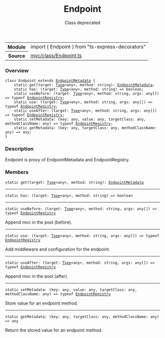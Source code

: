 <header class="symbol-info-header">    <h1 id="endpoint">Endpoint</h1>    <label class="symbol-info-type-label class">Class</label>    <label class="api-type-label deprecated">deprecated</label>  </header>
<section class="symbol-info">      <table class="is-full-width">        <tbody>        <tr>          <th>Module</th>          <td>            <div class="lang-typescript">                <span class="token keyword">import</span> { Endpoint }                 <span class="token keyword">from</span>                 <span class="token string">"ts-express-decorators"</span>                            </div>          </td>        </tr>        <tr>          <th>Source</th>          <td>            <a href="https://romakita.github.io/ts-express-decorators/#//blob/v2.7.0/src/mvc/class/Endpoint.ts#L0-L0">                mvc/class/Endpoint.ts            </a>        </td>        </tr>                </tbody>      </table>    </section>

### Overview

<pre><code class="typescript-lang"><span class="token keyword">class</span> Endpoint <span class="token keyword">extends</span> <a href="#api/common/mvc/endpointmetadata"><span class="token">EndpointMetadata</span></a> <span class="token punctuation">{</span>
    <span class="token keyword">static</span> <span class="token function">get</span><span class="token punctuation">(</span>target<span class="token punctuation">:</span> <a href="#api/common/core/type"><span class="token">Type</span></a><<span class="token keyword">any</span>><span class="token punctuation">,</span> method<span class="token punctuation">:</span> <span class="token keyword">string</span><span class="token punctuation">)</span><span class="token punctuation">:</span> <a href="#api/common/mvc/endpointmetadata"><span class="token">EndpointMetadata</span></a><span class="token punctuation">;</span>
    <span class="token keyword">static</span> has<span class="token punctuation">:</span> <span class="token punctuation">(</span>target<span class="token punctuation">:</span> <a href="#api/common/core/type"><span class="token">Type</span></a><<span class="token keyword">any</span>><span class="token punctuation">,</span> method<span class="token punctuation">:</span> <span class="token keyword">string</span><span class="token punctuation">)</span> => <span class="token keyword">boolean</span><span class="token punctuation">;</span>
    <span class="token keyword">static</span> useBefore<span class="token punctuation">:</span> <span class="token punctuation">(</span>target<span class="token punctuation">:</span> <a href="#api/common/core/type"><span class="token">Type</span></a><<span class="token keyword">any</span>><span class="token punctuation">,</span> method<span class="token punctuation">:</span> <span class="token keyword">string</span><span class="token punctuation">,</span> args<span class="token punctuation">:</span> <span class="token keyword">any</span><span class="token punctuation">[</span><span class="token punctuation">]</span><span class="token punctuation">)</span> => typeof <a href="#api/common/mvc/endpointregistry"><span class="token">EndpointRegistry</span></a><span class="token punctuation">;</span>
    <span class="token keyword">static</span> use<span class="token punctuation">:</span> <span class="token punctuation">(</span>target<span class="token punctuation">:</span> <a href="#api/common/core/type"><span class="token">Type</span></a><<span class="token keyword">any</span>><span class="token punctuation">,</span> method<span class="token punctuation">:</span> <span class="token keyword">string</span><span class="token punctuation">,</span> args<span class="token punctuation">:</span> <span class="token keyword">any</span><span class="token punctuation">[</span><span class="token punctuation">]</span><span class="token punctuation">)</span> => typeof <a href="#api/common/mvc/endpointregistry"><span class="token">EndpointRegistry</span></a><span class="token punctuation">;</span>
    <span class="token keyword">static</span> useAfter<span class="token punctuation">:</span> <span class="token punctuation">(</span>target<span class="token punctuation">:</span> <a href="#api/common/core/type"><span class="token">Type</span></a><<span class="token keyword">any</span>><span class="token punctuation">,</span> method<span class="token punctuation">:</span> <span class="token keyword">string</span><span class="token punctuation">,</span> args<span class="token punctuation">:</span> <span class="token keyword">any</span><span class="token punctuation">[</span><span class="token punctuation">]</span><span class="token punctuation">)</span> => typeof <a href="#api/common/mvc/endpointregistry"><span class="token">EndpointRegistry</span></a><span class="token punctuation">;</span>
    <span class="token keyword">static</span> setMetadata<span class="token punctuation">:</span> <span class="token punctuation">(</span>key<span class="token punctuation">:</span> <span class="token keyword">any</span><span class="token punctuation">,</span> value<span class="token punctuation">:</span> <span class="token keyword">any</span><span class="token punctuation">,</span> targetClass<span class="token punctuation">:</span> <span class="token keyword">any</span><span class="token punctuation">,</span> methodClassName<span class="token punctuation">:</span> <span class="token keyword">any</span><span class="token punctuation">)</span> => typeof <a href="#api/common/mvc/endpointregistry"><span class="token">EndpointRegistry</span></a><span class="token punctuation">;</span>
    <span class="token keyword">static</span> getMetadata<span class="token punctuation">:</span> <span class="token punctuation">(</span>key<span class="token punctuation">:</span> <span class="token keyword">any</span><span class="token punctuation">,</span> targetClass<span class="token punctuation">:</span> <span class="token keyword">any</span><span class="token punctuation">,</span> methodClassName<span class="token punctuation">:</span> <span class="token keyword">any</span><span class="token punctuation">)</span> => <span class="token keyword">any</span><span class="token punctuation">;</span>
<span class="token punctuation">}</span></code></pre>

### Description

Endpoint is proxy of EndpointMetadata and EndpointRegistry.

### Members

<div class="method-overview"><pre><code class="typescript-lang"><span class="token keyword">static</span> <span class="token function">get</span><span class="token punctuation">(</span>target<span class="token punctuation">:</span> <a href="#api/common/core/type"><span class="token">Type</span></a><<span class="token keyword">any</span>><span class="token punctuation">,</span> method<span class="token punctuation">:</span> <span class="token keyword">string</span><span class="token punctuation">)</span><span class="token punctuation">:</span> <a href="#api/common/mvc/endpointmetadata"><span class="token">EndpointMetadata</span></a></code></pre></div>
<hr />
<div class="method-overview"><pre><code class="typescript-lang"><span class="token keyword">static</span> has<span class="token punctuation">:</span> <span class="token punctuation">(</span>target<span class="token punctuation">:</span> <a href="#api/common/core/type"><span class="token">Type</span></a><<span class="token keyword">any</span>><span class="token punctuation">,</span> method<span class="token punctuation">:</span> <span class="token keyword">string</span><span class="token punctuation">)</span> => <span class="token keyword">boolean</span></code></pre></div>
<hr />
<div class="method-overview"><pre><code class="typescript-lang"><span class="token keyword">static</span> useBefore<span class="token punctuation">:</span> <span class="token punctuation">(</span>target<span class="token punctuation">:</span> <a href="#api/common/core/type"><span class="token">Type</span></a><<span class="token keyword">any</span>><span class="token punctuation">,</span> method<span class="token punctuation">:</span> <span class="token keyword">string</span><span class="token punctuation">,</span> args<span class="token punctuation">:</span> <span class="token keyword">any</span><span class="token punctuation">[</span><span class="token punctuation">]</span><span class="token punctuation">)</span> => typeof <a href="#api/common/mvc/endpointregistry"><span class="token">EndpointRegistry</span></a></code></pre></div>
Append mvc in the pool (before).
<hr />
<div class="method-overview"><pre><code class="typescript-lang"><span class="token keyword">static</span> use<span class="token punctuation">:</span> <span class="token punctuation">(</span>target<span class="token punctuation">:</span> <a href="#api/common/core/type"><span class="token">Type</span></a><<span class="token keyword">any</span>><span class="token punctuation">,</span> method<span class="token punctuation">:</span> <span class="token keyword">string</span><span class="token punctuation">,</span> args<span class="token punctuation">:</span> <span class="token keyword">any</span><span class="token punctuation">[</span><span class="token punctuation">]</span><span class="token punctuation">)</span> => typeof <a href="#api/common/mvc/endpointregistry"><span class="token">EndpointRegistry</span></a></code></pre></div>
Add middleware and configuration for the endpoint.
<hr />
<div class="method-overview"><pre><code class="typescript-lang"><span class="token keyword">static</span> useAfter<span class="token punctuation">:</span> <span class="token punctuation">(</span>target<span class="token punctuation">:</span> <a href="#api/common/core/type"><span class="token">Type</span></a><<span class="token keyword">any</span>><span class="token punctuation">,</span> method<span class="token punctuation">:</span> <span class="token keyword">string</span><span class="token punctuation">,</span> args<span class="token punctuation">:</span> <span class="token keyword">any</span><span class="token punctuation">[</span><span class="token punctuation">]</span><span class="token punctuation">)</span> => typeof <a href="#api/common/mvc/endpointregistry"><span class="token">EndpointRegistry</span></a></code></pre></div>
Append mvc in the pool (after).
<hr />
<div class="method-overview"><pre><code class="typescript-lang"><span class="token keyword">static</span> setMetadata<span class="token punctuation">:</span> <span class="token punctuation">(</span>key<span class="token punctuation">:</span> <span class="token keyword">any</span><span class="token punctuation">,</span> value<span class="token punctuation">:</span> <span class="token keyword">any</span><span class="token punctuation">,</span> targetClass<span class="token punctuation">:</span> <span class="token keyword">any</span><span class="token punctuation">,</span> methodClassName<span class="token punctuation">:</span> <span class="token keyword">any</span><span class="token punctuation">)</span> => typeof <a href="#api/common/mvc/endpointregistry"><span class="token">EndpointRegistry</span></a></code></pre></div>
Store value for an endpoint method.
<hr />
<div class="method-overview"><pre><code class="typescript-lang"><span class="token keyword">static</span> getMetadata<span class="token punctuation">:</span> <span class="token punctuation">(</span>key<span class="token punctuation">:</span> <span class="token keyword">any</span><span class="token punctuation">,</span> targetClass<span class="token punctuation">:</span> <span class="token keyword">any</span><span class="token punctuation">,</span> methodClassName<span class="token punctuation">:</span> <span class="token keyword">any</span><span class="token punctuation">)</span> => <span class="token keyword">any</span></code></pre></div>
Return the stored value for an endpoint method.
